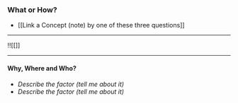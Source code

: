 ### What or How?
- [[Link a Concept (note) by one of these three questions]]

----
!![[]]

----

#### Why, Where and Who?
- *Describe the factor (tell me about it)*
- *Describe the factor (tell me about it)*
